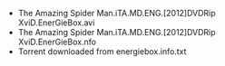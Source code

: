 * The Amazing Spider Man.iTA.MD.ENG.[2012]DVDRip XviD.EnerGieBox.avi
* The Amazing Spider Man.iTA.MD.ENG.[2012]DVDRip XviD.EnerGieBox.nfo
* Torrent downloaded from energiebox.info.txt
